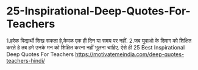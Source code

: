 # 25-Inspirational-Deep-Quotes-For-Teachers
1.हरेक विद्यार्थी सिख सकता हे,केवळ एक ही दिन या समय पर नहीं.  2.जब युवाओ के दिमाग को शिक्षित करते हे तब हमे उनके मन को शिक्षित करना नहीं भूलना चाहिए.  ऐसे ही 25 Best Inspirational Deep Quotes For Teachers https://motivatemeindia.com/deep-quotes-teachers-hindi/
